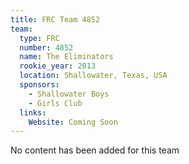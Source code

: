 ```yaml
---
title: FRC Team 4852
team:
  type: FRC
  number: 4852
  name: The Eliminators
  rookie_year: 2013
  location: Shallowater, Texas, USA
  sponsors:
    - Shallowater Boys
    - Girls Club
  links:
    Website: Coming Soon
---
```

No content has been added for this team